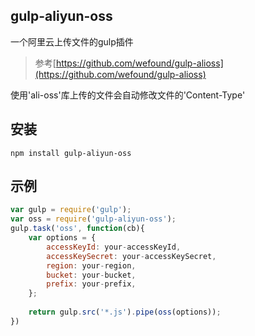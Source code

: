 ## gulp-aliyun-oss

一个阿里云上传文件的gulp插件

>参考[https://github.com/wefound/gulp-alioss](https://github.com/wefound/gulp-alioss)

使用'ali-oss'库上传的文件会自动修改文件的'Content-Type'

## 安装
```shell
npm install gulp-aliyun-oss
```

## 示例
```javascript
var gulp = require('gulp');
var oss = require('gulp-aliyun-oss');
gulp.task('oss', function(cb){
    var options = {
        accessKeyId: your-accessKeyId,
        accessKeySecret: your-accessKeySecret,
        region: your-region,
        bucket: your-bucket,
        prefix: your-prefix,
    };
    
    return gulp.src('*.js').pipe(oss(options));
})
```